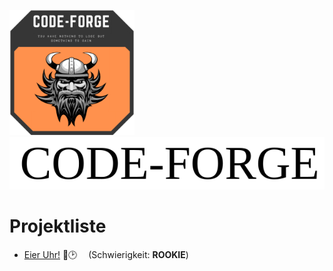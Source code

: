  <img src="logo.png" alt="logo" width="200"/>   <img src="header.svg" alt="logo" width="600"/>  
 
 # Projektliste
 - [Eier Uhr!](https://github.com/code-forge-de)	🥚🕑  (Schwierigkeit: **ROOKIE**)

<!--
**code-forge-de/code-forge-de** is a ✨ _special_ ✨ repository because its `README.md` (this file) appears on your GitHub profile.

Here are some ideas to get you started:

- 🔭 I’m currently working on ...
- 🌱 I’m currently learning ...
- 👯 I’m looking to collaborate on ...
- 🤔 I’m looking for help with ...
- 💬 Ask me about ...
- 📫 How to reach me: ...
- 😄 Pronouns: ...
- ⚡ Fun fact: ...
-->
